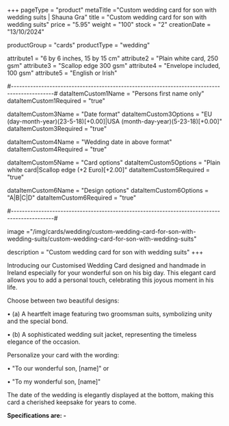 +++
pageType = "product"
metaTitle ="Custom wedding card for son with wedding suits | Shauna Gra"
title = "Custom wedding card for son with wedding suits"
price = "5.95"
weight = "100"
stock = "2"
creationDate = "13/10/2024"

productGroup = "cards"
productType = "wedding"

attribute1 = "6 by 6 inches, 15 by 15 cm" 
attribute2 = "Plain white card, 250 gsm"
attribute3 = "Scallop edge 300 gsm"
attribute4 = "Envelope included, 100 gsm"
attribute5 = "English or Irish"

#---------------------------------------------------------------------------------------------#
dataItemCustom1Name = "Persons first name only"
dataItemCustom1Required = "true"

dataItemCustom3Name = "Date format"
dataItemCustom3Options = "EU (day-month-year)(23-5-18)[+0.00]|USA (month-day-year)(5-23-18)[+0.00]"
dataItemCustom3Required = "true"

dataItemCustom4Name = "Wedding date in above format"
dataItemCustom4Required = "true"

dataItemCustom5Name = "Card options"
dataItemCustom5Options = "Plain white card|Scallop edge (+2 Euro)[+2.00]"
dataItemCustom5Required = "true"

dataItemCustom6Name = "Design options"
dataItemCustom6Options = "A|B|C|D"
dataItemCustom6Required = "true"


#---------------------------------------------------------------------------------------------#

image ="/img/cards/wedding/custom-wedding-card-for-son-with-wedding-suits/custom-wedding-card-for-son-with-wedding-suits"

description = "Custom wedding card for son with wedding suits"
+++

Introducing our Customised Wedding Card designed and handmade in Ireland especially for your wonderful son on his big day. This elegant card allows you to add a personal touch, celebrating this joyous moment in his life.

Choose between two beautiful designs:

• (a) A heartfelt image featuring two groomsman suits, symbolizing unity and the special bond.

• (b) A sophisticated wedding suit jacket, representing the timeless elegance of the occasion.

Personalize your card with the wording:

• "To our wonderful son, [name]" or

• "To my wonderful son, [name]"

The date of the wedding is elegantly displayed at the bottom, making this card a cherished keepsake for years to come.

**Specifications are: -**
